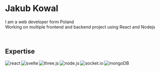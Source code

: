 <h1>Jakub Kowal</h1>

I am a web developer form Poland
<br>
Working on multiple frontend and backend project using React and Nodejs

<!--
<br><h2>Connect with me</h2>
[<img align="left" alt="linked-in" src="https://img.shields.io/badge/linkedin-%230077B5.svg?&style=for-the-badge&logo=linkedin&logoColor=white" />](https://www.linkedin.com/in/mohammad-faisal-2665b5134)
[<img align="left" alt="medium" src="https://img.shields.io/badge/medium-%2312100E.svg?&style=for-the-badge&logo=medium&logoColor=white" />](https://56faisal.medium.com/)
[<img align="left" alt="stack-overflow" src="https://img.shields.io/badge/stack%20overflow-FE7A16?logo=stack-overflow&logoColor=white&style=for-the-badge" />](https://stackoverflow.com/users/5379437/mohammad-faisal)
[<img align="left" alt="facebook" src="https://img.shields.io/badge/facebook-%231877F2.svg?&style=for-the-badge&logo=facebook&logoColor=white" />](https://www.facebook.com/56faisal/)
[<img align="left" alt="twitter" src="https://img.shields.io/badge/twitter-%231DA1F2.svg?&style=for-the-badge&logo=twitter&logoColor=white" />](https://twitter.com/Mohamma88766694)<br>
-->

<br>

<h2>Expertise</h2>
<img align="left" alt="react" src="https://img.shields.io/badge/react-20232A.svg?&style=for-the-badge&logo=react&logoColor=61DAFB" />
<img align="left" alt="svelte" src="https://img.shields.io/badge/svelte-FF3E00.svg?&style=for-the-badge&logo=svelte&logoColor=white" />
<img align="left" alt="three.js" src="https://img.shields.io/badge/three.js-000000.svg?&style=for-the-badge&logo=three.js&logoColor=white" />
<img align="left" alt="node.js" src="https://img.shields.io/badge/node.js-43853D.svg?&style=for-the-badge&logo=node.js&logoColor=white" />
<img align="left" alt="socket.io" src="https://img.shields.io/badge/socket.io-010101.svg?&style=for-the-badge&logo=socket.io&logoColor=white" />
<img align="left" alt="mongoDB" src="https://img.shields.io/badge/mongoDB-47A248.svg?&style=for-the-badge&logo=mongodb&logoColor=white" />
